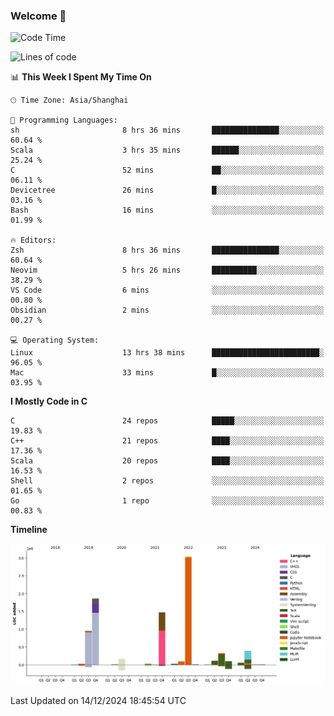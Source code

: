 ### Welcome 👋

<!--START_SECTION:waka-->
![Code Time](http://img.shields.io/badge/Code%20Time-1%2C759%20hrs%2040%20mins-blue)

![Lines of code](https://img.shields.io/badge/From%20Hello%20World%20I%27ve%20Written-8.7%20million%20lines%20of%20code-blue)

📊 **This Week I Spent My Time On** 

```text
🕑︎ Time Zone: Asia/Shanghai

💬 Programming Languages: 
sh                       8 hrs 36 mins       ███████████████░░░░░░░░░░   60.64 % 
Scala                    3 hrs 35 mins       ██████░░░░░░░░░░░░░░░░░░░   25.24 % 
C                        52 mins             ██░░░░░░░░░░░░░░░░░░░░░░░   06.11 % 
Devicetree               26 mins             █░░░░░░░░░░░░░░░░░░░░░░░░   03.16 % 
Bash                     16 mins             ░░░░░░░░░░░░░░░░░░░░░░░░░   01.99 % 

🔥 Editors: 
Zsh                      8 hrs 36 mins       ███████████████░░░░░░░░░░   60.64 % 
Neovim                   5 hrs 26 mins       ██████████░░░░░░░░░░░░░░░   38.29 % 
VS Code                  6 mins              ░░░░░░░░░░░░░░░░░░░░░░░░░   00.80 % 
Obsidian                 2 mins              ░░░░░░░░░░░░░░░░░░░░░░░░░   00.27 % 

💻 Operating System: 
Linux                    13 hrs 38 mins      ████████████████████████░   96.05 % 
Mac                      33 mins             █░░░░░░░░░░░░░░░░░░░░░░░░   03.95 % 
```

**I Mostly Code in C** 

```text
C                        24 repos            █████░░░░░░░░░░░░░░░░░░░░   19.83 % 
C++                      21 repos            ████░░░░░░░░░░░░░░░░░░░░░   17.36 % 
Scala                    20 repos            ████░░░░░░░░░░░░░░░░░░░░░   16.53 % 
Shell                    2 repos             ░░░░░░░░░░░░░░░░░░░░░░░░░   01.65 % 
Go                       1 repo              ░░░░░░░░░░░░░░░░░░░░░░░░░   00.83 % 
```



**Timeline**

![Lines of Code chart](https://raw.githubusercontent.com/Bohan-hu/Bohan-hu/master/assets/bar_graph.png)


 Last Updated on 14/12/2024 18:45:54 UTC
<!--END_SECTION:waka-->



